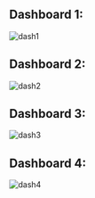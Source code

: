 ## Dashboard 1: 

![dash1](https://github.com/Shriyaak/Virtual_Internships/blob/1c5bfaa274eedbccd8b87fc397030f1e238a0717/MyThrivingChild/Screenshot%20(59)%20(1).png) 

## Dashboard 2: 
![dash2](https://github.com/Shriyaak/Virtual_Internships/blob/8460a358d27c50a8e3a8604f31729cc85d1a0154/MyThrivingChild/Screenshot%20(60)%20(1).png)

## Dashboard 3: 
![dash3]() 

## Dashboard 4: 
![dash4]() 
